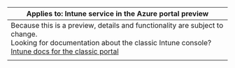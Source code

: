 |Applies to: Intune service in the Azure portal preview |
|--|
|Because this is a preview, details and functionality are subject to change.<br>Looking for documentation about the classic Intune console? [Intune docs for the classic portal](https://docs.microsoft.com/intune/)|
| |

